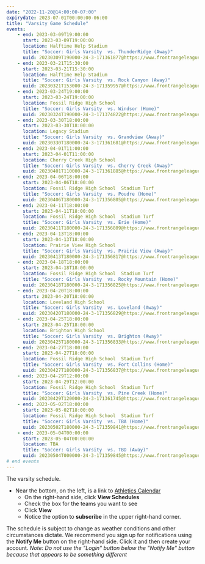 ```yaml
---
date: "2022-11-20@14:00:00-07:00"
expirydate: 2023-07-01T00:00:00-06:00
title: "Varsity Game Schedule"
events:
    - end: 2023-03-09T19:00:00
      start: 2023-03-09T19:00:00
      location: Halftime Help Stadium
      title: "Soccer: Girls Varsity  vs. ThunderRidge (Away)"
      uuid: 20230309T190000-24-3-171361877@https://www.frontrangeleague.org
    - end: 2023-03-21T15:30:00
      start: 2023-03-21T15:30:00
      location: Halftime Help Stadium
      title: "Soccer: Girls Varsity  vs. Rock Canyon (Away)"
      uuid: 20230321T153000-24-3-171359957@https://www.frontrangeleague.org
    - end: 2023-03-24T19:00:00
      start: 2023-03-24T19:00:00
      location: Fossil Ridge High School
      title: "Soccer: Girls Varsity  vs. Windsor (Home)"
      uuid: 20230324T190000-24-3-171374822@https://www.frontrangeleague.org
    - end: 2023-03-30T18:00:00
      start: 2023-03-30T18:00:00
      location: Legacy Stadium
      title: "Soccer: Girls Varsity  vs. Grandview (Away)"
      uuid: 20230330T180000-24-3-171361681@https://www.frontrangeleague.org
    - end: 2023-04-01T11:00:00
      start: 2023-04-01T11:00:00
      location: Cherry Creek High School
      title: "Soccer: Girls Varsity  vs. Cherry Creek (Away)"
      uuid: 20230401T110000-24-3-171361885@https://www.frontrangeleague.org
    - end: 2023-04-06T18:00:00
      start: 2023-04-06T18:00:00
      location: Fossil Ridge High School  Stadium Turf
      title: "Soccer: Girls Varsity  vs. Poudre (Home)"
      uuid: 20230406T180000-24-3-171356805@https://www.frontrangeleague.org
    - end: 2023-04-11T18:00:00
      start: 2023-04-11T18:00:00
      location: Fossil Ridge High School  Stadium Turf
      title: "Soccer: Girls Varsity  vs. Erie (Home)"
      uuid: 20230411T180000-24-3-171356809@https://www.frontrangeleague.org
    - end: 2023-04-13T18:00:00
      start: 2023-04-13T18:00:00
      location: Prairie View High School
      title: "Soccer: Girls Varsity  vs. Prairie View (Away)"
      uuid: 20230413T180000-24-3-171356817@https://www.frontrangeleague.org
    - end: 2023-04-18T18:00:00
      start: 2023-04-18T18:00:00
      location: Fossil Ridge High School  Stadium Turf
      title: "Soccer: Girls Varsity  vs. Rocky Mountain (Home)"
      uuid: 20230418T180000-24-3-171356825@https://www.frontrangeleague.org
    - end: 2023-04-20T18:00:00
      start: 2023-04-20T18:00:00
      location: Loveland High School
      title: "Soccer: Girls Varsity  vs. Loveland (Away)"
      uuid: 20230420T180000-24-3-171356829@https://www.frontrangeleague.org
    - end: 2023-04-25T18:00:00
      start: 2023-04-25T18:00:00
      location: Brighton High School
      title: "Soccer: Girls Varsity  vs. Brighton (Away)"
      uuid: 20230425T180000-24-3-171356833@https://www.frontrangeleague.org
    - end: 2023-04-27T18:00:00
      start: 2023-04-27T18:00:00
      location: Fossil Ridge High School  Stadium Turf
      title: "Soccer: Girls Varsity  vs. Fort Collins (Home)"
      uuid: 20230427T180000-24-3-171356837@https://www.frontrangeleague.org
    - end: 2023-04-29T12:00:00
      start: 2023-04-29T12:00:00
      location: Fossil Ridge High School  Stadium Turf
      title: "Soccer: Girls Varsity  vs. Pine Creek (Home)"
      uuid: 20230429T120000-24-3-171361745@https://www.frontrangeleague.org
    - end: 2023-05-02T18:00:00
      start: 2023-05-02T18:00:00
      location: Fossil Ridge High School  Stadium Turf
      title: "Soccer: Girls Varsity  vs. TBA (Home)"
      uuid: 20230502T180000-24-3-171359841@https://www.frontrangeleague.org
    - end: 2023-05-04T00:00:00
      start: 2023-05-04T00:00:00
      location: TBA
      title: "Soccer: Girls Varsity  vs. TBD (Away)"
      uuid: 20230504T000000-24-3-171359845@https://www.frontrangeleague.org
# end events
---
```


The varsity schedule.

<!--more-->

* Near the bottom, on the left, is a link to [Athletics
  Calendar][athletic-schedules]
    * On the right-hand side, click **View Schedules**
    * Check the box for the teams you want to see
    * Click **View**
    * Notice the option to **subscribe** in the upper right-hand corner.

The schedule is subject to change as weather conditions and other circumstances
dictate. We recommend you sign up for notifications using the **Notify Me**
button on the right-hand side. Click it and then create your account. *Note: Do
not use the "Login" button below the "Notify Me" button because that appears to
be something different*

[frh-schedules]: https://frh.psdschools.org/about-our-school/calendars-schedules
[athletic-schedules]: http://www.frontrangeleague.org/g5-bin/client.cgi?G5genie=812&school_id=5
